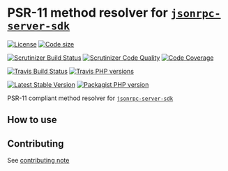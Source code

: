 # PSR-11 method resolver for [`jsonrpc-server-sdk`](https://github.com/yoanm/php-jsonrpc-server-sdk)
[![License](https://img.shields.io/github/license/yoanm/php-jsonrpc-server-sdk-psr11-resolver.svg)](https://github.com/yoanm/php-jsonrpc-server-sdk-psr11-resolver) [![Code size](https://img.shields.io/github/languages/code-size/yoanm/php-jsonrpc-server-sdk-psr11-resolver.svg)](https://github.com/yoanm/php-jsonrpc-server-sdk-psr11-resolver)

[![Scrutinizer Build Status](https://img.shields.io/scrutinizer/build/g/yoanm/php-jsonrpc-server-sdk-psr11-resolver.svg?label=Scrutinizer&logo=scrutinizer)](https://scrutinizer-ci.com/g/yoanm/php-jsonrpc-server-sdk-psr11-resolver/build-status/master) [![Scrutinizer Code Quality](https://img.shields.io/scrutinizer/g/yoanm/php-jsonrpc-server-sdk-psr11-resolver/master.svg?logo=scrutinizer)](https://scrutinizer-ci.com/g/yoanm/php-jsonrpc-server-sdk-psr11-resolver/?branch=master) [![Code Coverage](https://img.shields.io/scrutinizer/coverage/g/yoanm/php-jsonrpc-server-sdk-psr11-resolver/master.svg?logo=scrutinizer)](https://scrutinizer-ci.com/g/yoanm/php-jsonrpc-server-sdk-psr11-resolver/?branch=master)

[![Travis Build Status](https://img.shields.io/travis/yoanm/php-jsonrpc-server-sdk-psr11-resolver/master.svg?label=Travis&logo=travis)](https://travis-ci.org/yoanm/php-jsonrpc-server-sdk-psr11-resolver) [![Travis PHP versions](https://img.shields.io/travis/php-v/yoanm/php-jsonrpc-server-sdk-psr11-resolver.svg?logo=travis)](https://php.net/)

[![Latest Stable Version](https://img.shields.io/packagist/v/yoanm/jsonrpc-server-sdk-psr11-resolver.svg)](https://packagist.org/packages/yoanm/jsonrpc-server-sdk-psr11-resolver) [![Packagist PHP version](https://img.shields.io/packagist/php-v/yoanm/jsonrpc-server-sdk-psr11-resolver.svg)](https://packagist.org/packages/yoanm/jsonrpc-server-sdk-psr11-resolver)

PSR-11 compliant method resolver for [`jsonrpc-server-sdk`](https://github.com/yoanm/php-jsonrpc-server-sdk)

## How to use


## Contributing
See [contributing note](./CONTRIBUTING.md)
